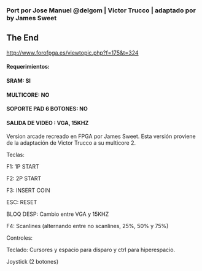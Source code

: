 ### Port por Jose Manuel @delgom | Victor Trucco | adaptado por by James Sweet

## The End

http://www.forofpga.es/viewtopic.php?f=175&t=324

#### Requerimientos: 

#### SRAM: SI

#### MULTICORE: NO

#### SOPORTE PAD 6 BOTONES: NO

#### SALIDA DE VIDEO : VGA, 15KHZ

Version arcade recreado en FPGA por James Sweet.
Esta versión proviene de la adaptación de Victor Trucco a su multicore 2.

Teclas:

F1: 1P START

F2: 2P START

F3: INSERT COIN

ESC: RESET

BLOQ DESP: Cambio entre VGA y 15KHZ

F4: Scanlines (alternando entre no scanlines, 25%, 50% y 75%)

Controles:

Teclado: Cursores y espacio para disparo y ctrl para hiperespacio.

Joystick (2 botones)
